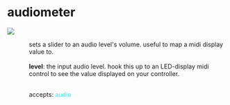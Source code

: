 
<a name=audiometer></a><br>
# <b>audiometer</b>
<img src="https://www.bespokesynth.com/docs/screenshots/audiometer.png"><br>
<div style="display:inline-block;margin-left:50px;">
sets a slider to an audio level's volume. useful to map a midi display value to.<br/><br/>
<b>level</b>: the input audio level. hook this up to an LED-display midi control to see the value displayed on your controller.<br>

<br>accepts: <font color=cyan>audio</font> <br></div>
